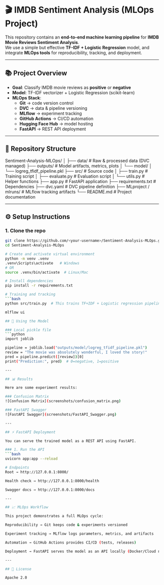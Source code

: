 # 🎬 IMDB Sentiment Analysis (MLOps Project)

This repository contains an **end-to-end machine learning pipeline** for **IMDB Movie Reviews Sentiment Analysis**.  
We use a simple but effective **TF-IDF + Logistic Regression** model, and integrate **MLOps tools** for reproducibility, tracking, and deployment.

---

## 📚 Project Overview
- **Goal**: Classify IMDB movie reviews as **positive** or **negative**  
- **Model**: TF-IDF vectorizer + Logistic Regression (scikit-learn)  
- **MLOps Stack**:
  - **Git** → code version control  
  - **DVC** → data & pipeline versioning  
  - **MLflow** → experiment tracking  
  - **GitHub Actions** → CI/CD automation  
  - **Hugging Face Hub** → model hosting  
  - **FastAPI** → REST API deployment  

---

## 📂 Repository Structure
Sentiment-Analysis-MLOps/
│
├── data/ # Raw & processed data (DVC managed)
├── outputs/ # Model artifacts, metrics, plots
│ └── model/
│ └── logreg_tfidf_pipeline.pkl
├── src/ # Source code
│ ├── train.py # Training script
│ ├── evaluate.py # Evaluation script
│ └── utils.py # Helper functions
├── app.py # FastAPI application
├── requirements.txt # Dependencies
├── dvc.yaml # DVC pipeline definition
├── MLproject / mlruns/ # MLflow tracking artifacts
└── README.md # Project documentation


---

## ⚙️ Setup Instructions

### 1. Clone the repo
```bash
git clone https://github.com/<your-username>/Sentiment-Analysis-MLOps.git
cd Sentiment-Analysis-MLOps

# Create and activate virtual environment
python -m venv .venv
.venv\Scripts\activate   # Windows
# OR
source .venv/bin/activate  # Linux/Mac

# Install dependencies
pip install -r requirements.txt

# Training and tracking
```bash
python src/train.py  # This trains TF+IDF + Logistic regression pipeling and saves outputs/model/               logreg_tfidf_pipeline.pkl, metrics and plots are saved inside mlruns/ (tracked by mlflow)

mlflow ui

## 🧠 Using the Model

### Local pickle file
```python
import joblib

pipeline = joblib.load("outputs/model/logreg_tfidf_pipeline.pkl")
review = "The movie was absolutely wonderful, I loved the story!"
pred = pipeline.predict([review])[0]
print("Prediction:", pred)  # 0=negative, 1=positive

---

## 📊 Results

Here are some experiment results:

### Confusion Matrix
![Confusion Matrix](screenshots/confusion_matrix.png)

### FastAPI Swagger
![FastAPI Swagger](screenshots/FastAPI_Swagger.png)

---

## ⚡ FastAPI Deployment

You can serve the trained model as a REST API using FastAPI.

### 1. Run the API
```bash
uvicorn app:app --reload

# Endpoints
Root → http://127.0.0.1:8000/

Health check → http://127.0.0.1:8000/health

Swagger docs → http://127.0.0.1:8000/docs

---

## 📈 MLOps Workflow

This project demonstrates a full MLOps cycle:

Reproducibility → Git keeps code & experiments versioned

Experiment tracking → MLflow logs parameters, metrics, and artifacts

Automation → GitHub Actions provides CI/CD (tests, releases)

Deployment → FastAPI serves the model as an API locally (Docker/Cloud next 🚀)

---

## 📜 License

Apache 2.0


